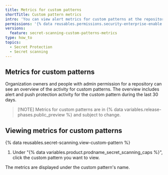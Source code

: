 ```yaml
---
title: Metrics for custom patterns
shortTitle: Custom pattern metrics
intro: 'You can view alert metrics for custom patterns at the repository, organization, and enterprise levels.'
permissions: '{% data reusables.permissions.security-enterprise-enable %}'
versions:
  feature: secret-scanning-custom-patterns-metrics
type: how_to
topics:
  - Secret Protection
  - Secret scanning
---
```


## Metrics for custom patterns

Organization owners and people with admin permission for a repository can see an overview of the activity for custom patterns. The overview includes alert and push protection activity for the custom pattern during the last 30 days.

> [!NOTE] Metrics for custom patterns are in {% data variables.release-phases.public_preview %} and subject to change.

## Viewing metrics for custom patterns

{% data reusables.secret-scanning.view-custom-pattern %}
1. Under "{% data variables.product.prodname_secret_scanning_caps %}", click the custom pattern you want to view.

The metrics are displayed under the custom pattern's name.
